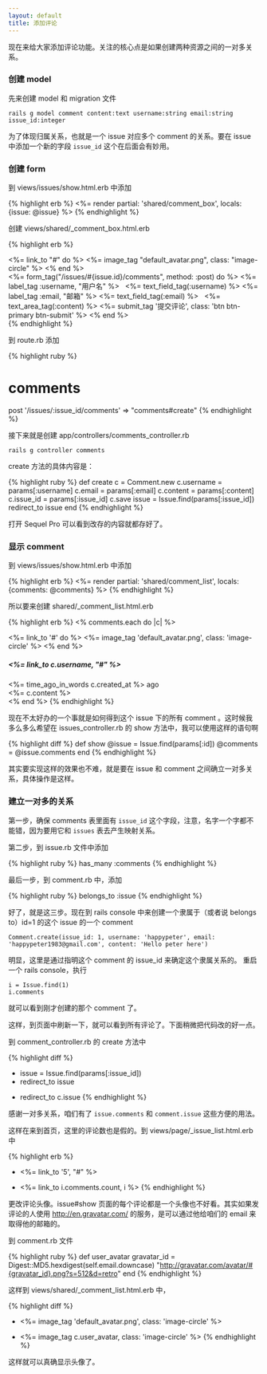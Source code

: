 ```yaml
---
layout: default
title: 添加评论
---
```


现在来给大家添加评论功能。关注的核心点是如果创建两种资源之间的一对多关系。

### 创建 model

先来创建 model 和 migration 文件

    rails g model comment content:text username:string email:string issue_id:integer

为了体现归属关系，也就是一个 issue 对应多个 comment 的关系。要在 issue 中添加一个新的字段 `issue_id` 这个在后面会有妙用。

### 创建 form

到 views/issues/show.html.erb 中添加

{% highlight erb %}
<%= render partial: 'shared/comment_box', locals: {issue: @issue} %>
{% endhighlight %}

创建 views/shared/_comment_box.html.erb

{% highlight erb %}
<article class="reply clearfix">
  <div class="avatar">
    <%= link_to "#" do %>
      <%= image_tag "default_avatar.png", class: "image-circle" %>
    <% end %>
  </div>
  <div class="body">
  <%= form_tag("/issues/#{issue.id}/comments", method: :post) do  %>
    <%= label_tag :username, "用户名" %>
    <%= text_field_tag(:username) %>
    <%= label_tag :email, "邮箱" %>
    <%= text_field_tag(:email) %>
    <%= text_area_tag(:content) %>
    <%= submit_tag '提交评论', class: 'btn btn-primary btn-submit' %>
  <% end %>
  </div>
</article>
{% endhighlight %}

到 route.rb 添加

{% highlight ruby %}
# comments
post '/issues/:issue_id/comments' => "comments#create"
{% endhighlight %}

接下来就是创建 app/controllers/comments_controller.rb

    rails g controller comments

create 方法的具体内容是：

{% highlight ruby %}
def create
  c = Comment.new
  c.username = params[:username]
  c.email = params[:email]
  c.content = params[:content]
  c.issue_id = params[:issue_id]
  c.save
  issue = Issue.find(params[:issue_id])
  redirect_to issue
end
{% endhighlight %}

打开 Sequel Pro 可以看到改存的内容就都存好了。

### 显示 comment

到 views/issues/show.html.erb 中添加

{% highlight erb %}
<%= render partial: 'shared/comment_list', locals: {comments: @comments} %>
{% endhighlight %}

所以要来创建 shared/_comment_list.html.erb

{% highlight erb %}
  <% comments.each do |c| %>
    <div class="reply clearfix">
       <div class="avatar">
         <%= link_to '#' do %>
           <%= image_tag 'default_avatar.png', class: 'image-circle' %>
         <% end %>
       </div>
       <div class="body">
         <div class="heading">
            <h5 class="name"><%= link_to c.username, "#" %></h5>
            <span class="datetime">
              <%= time_ago_in_words c.created_at %> ago
            </span>
         </div>
         <%= c.content %>
       </div>
    </div>
  <% end %>
{% endhighlight %}

现在不太好办的一个事就是如何得到这个 issue 下的所有 comment 。这时候我多么多么希望在 issues_controller.rb 的 show 方法中，我可以使用这样的语句啊

{% highlight diff %}
def show
   @issue = Issue.find(params[:id])
   @comments = @issue.comments
end
{% endhighlight %}

其实要实现这样的效果也不难，就是要在 issue 和 comment 之间确立一对多关系，具体操作是这样。

### 建立一对多的关系

第一步，确保 comments 表里面有 `issue_id` 这个字段，注意，名字一个字都不能错，因为要用它和 `issues` 表去产生映射关系。

第二步，到 issue.rb 文件中添加

{% highlight ruby %}
has_many :comments
{% endhighlight %}

最后一步，到 comment.rb 中，添加

{% highlight ruby %}
belongs_to :issue
{% endhighlight %}

好了，就是这三步。现在到 rails console 中来创建一个隶属于（或者说 belongs to）id=1 的这个 issue 的一个 comment

    Comment.create(issue_id: 1, username: 'happypeter', email: 'happypeter1983@gmail.com', content: 'Hello peter here')

明显，这里是通过指明这个 comment 的 issue_id 来确定这个隶属关系的。 重启一个 rails console，执行

    i = Issue.find(1)
    i.comments

就可以看到刚才创建的那个 comment 了。

这样，到页面中刷新一下，就可以看到所有评论了。下面稍微把代码改的好一点。

到 comment_controller.rb 的 create 方法中

{% highlight diff %}
- issue = Issue.find(params[:issue_id])
- redirect_to issue
+ redirect_to c.issue
{% endhighlight %}

感谢一对多关系，咱们有了 `issue.comments` 和 `comment.issue` 这些方便的用法。

这样在来到首页，这里的评论数也是假的。到 views/page/_issue_list.html.erb 中

{% highlight erb %}
- <%= link_to '5', "#" %>
+ <%= link_to i.comments.count, i %>
{% endhighlight %}

更改评论头像。issue#show 页面的每个评论都是一个头像也不好看。其实如果发评论的人使用 <http://en.gravatar.com/> 的服务，是可以通过他给咱们的 email 来取得他的邮箱的。

到 comment.rb 文件

{% highlight ruby %}
def user_avatar
  gravatar_id = Digest::MD5.hexdigest(self.email.downcase)
  "http://gravatar.com/avatar/#{gravatar_id}.png?s=512&d=retro"
end
{% endhighlight %}

这样到 views/shared/_comment_list.html.erb 中，

{% highlight diff %}
- <%= image_tag 'default_avatar.png', class: 'image-circle' %>
+ <%= image_tag c.user_avatar, class: 'image-circle' %>
{% endhighlight %}

这样就可以真确显示头像了。

